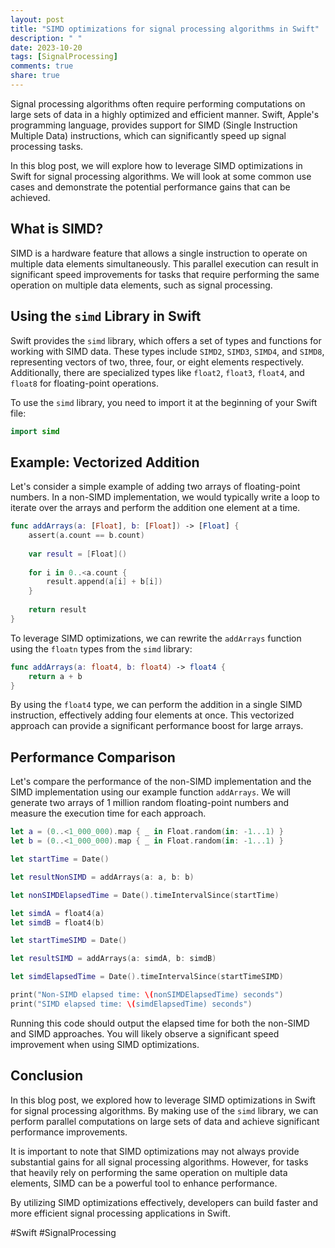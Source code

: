```yaml
---
layout: post
title: "SIMD optimizations for signal processing algorithms in Swift"
description: " "
date: 2023-10-20
tags: [SignalProcessing]
comments: true
share: true
---
```


Signal processing algorithms often require performing computations on large sets of data in a highly optimized and efficient manner. Swift, Apple's programming language, provides support for SIMD (Single Instruction Multiple Data) instructions, which can significantly speed up signal processing tasks.

In this blog post, we will explore how to leverage SIMD optimizations in Swift for signal processing algorithms. We will look at some common use cases and demonstrate the potential performance gains that can be achieved.

## What is SIMD?

SIMD is a hardware feature that allows a single instruction to operate on multiple data elements simultaneously. This parallel execution can result in significant speed improvements for tasks that require performing the same operation on multiple data elements, such as signal processing.

## Using the `simd` Library in Swift

Swift provides the `simd` library, which offers a set of types and functions for working with SIMD data. These types include `SIMD2`, `SIMD3`, `SIMD4`, and `SIMD8`, representing vectors of two, three, four, or eight elements respectively. Additionally, there are specialized types like `float2`, `float3`, `float4`, and `float8` for floating-point operations.

To use the `simd` library, you need to import it at the beginning of your Swift file:

```swift
import simd
```

## Example: Vectorized Addition

Let's consider a simple example of adding two arrays of floating-point numbers. In a non-SIMD implementation, we would typically write a loop to iterate over the arrays and perform the addition one element at a time.

```swift
func addArrays(a: [Float], b: [Float]) -> [Float] {
    assert(a.count == b.count)
    
    var result = [Float]()
    
    for i in 0..<a.count {
        result.append(a[i] + b[i])
    }
    
    return result
}
```

To leverage SIMD optimizations, we can rewrite the `addArrays` function using the `floatn` types from the `simd` library:

```swift
func addArrays(a: float4, b: float4) -> float4 {
    return a + b
}
```

By using the `float4` type, we can perform the addition in a single SIMD instruction, effectively adding four elements at once. This vectorized approach can provide a significant performance boost for large arrays.

## Performance Comparison

Let's compare the performance of the non-SIMD implementation and the SIMD implementation using our example function `addArrays`. We will generate two arrays of 1 million random floating-point numbers and measure the execution time for each approach.

```swift
let a = (0..<1_000_000).map { _ in Float.random(in: -1...1) }
let b = (0..<1_000_000).map { _ in Float.random(in: -1...1) }

let startTime = Date()

let resultNonSIMD = addArrays(a: a, b: b)

let nonSIMDElapsedTime = Date().timeIntervalSince(startTime)

let simdA = float4(a)
let simdB = float4(b)

let startTimeSIMD = Date()

let resultSIMD = addArrays(a: simdA, b: simdB)

let simdElapsedTime = Date().timeIntervalSince(startTimeSIMD)

print("Non-SIMD elapsed time: \(nonSIMDElapsedTime) seconds")
print("SIMD elapsed time: \(simdElapsedTime) seconds")
```

Running this code should output the elapsed time for both the non-SIMD and SIMD approaches. You will likely observe a significant speed improvement when using SIMD optimizations.

## Conclusion

In this blog post, we explored how to leverage SIMD optimizations in Swift for signal processing algorithms. By making use of the `simd` library, we can perform parallel computations on large sets of data and achieve significant performance improvements.

It is important to note that SIMD optimizations may not always provide substantial gains for all signal processing algorithms. However, for tasks that heavily rely on performing the same operation on multiple data elements, SIMD can be a powerful tool to enhance performance.

By utilizing SIMD optimizations effectively, developers can build faster and more efficient signal processing applications in Swift.

\#Swift #SignalProcessing